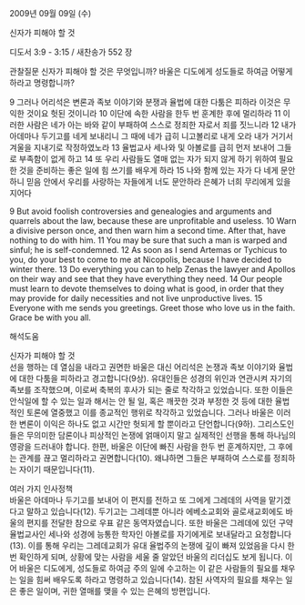 2009년 09월 09일 (수)

신자가 피해야 할 것



디도서 3:9 - 3:15 / 새찬송가 552 장


관찰질문
신자가 피해야 할 것은 무엇입니까?
바울은 디도에게 성도들로 하여금 어떻게 하라고 명령합니까?

9 그러나 어리석은 변론과 족보 이야기와 분쟁과 율법에 대한 다툼은 피하라 이것은 무익한 것이요 헛된 것이니라 10 이단에 속한 사람을 한두 번 훈계한 후에 멀리하라 11 이러한 사람은 네가 아는 바와 같이 부패하여 스스로 정죄한 자로서 죄를 짓느니라 12 내가 아데마나 두기고를 네게 보내리니 그 때에 네가 급히 니고볼리로 내게 오라 내가 거기서 겨울을 지내기로 작정하였노라 13 율법교사 세나와 및 아볼로를 급히 먼저 보내어 그들로 부족함이 없게 하고 14 또 우리 사람들도 열매 없는 자가 되지 않게 하기 위하여 필요한 것을 준비하는 좋은 일에 힘 쓰기를 배우게 하라 15 나와 함께 있는 자가 다 네게 문안하니 믿음 안에서 우리를 사랑하는 자들에게 너도 문안하라 은혜가 너희 무리에게 있을지어다 

9 But avoid foolish controversies and genealogies and arguments and quarrels about the law, because these are unprofitable and useless. 10 Warn a divisive person once, and then warn him a second time. After that, have nothing to do with him. 11 You may be sure that such a man is warped and sinful; he is self-condemned. 12 As soon as I send Artemas or Tychicus to you, do your best to come to me at Nicopolis, because I have decided to winter there. 13 Do everything you can to help Zenas the lawyer and Apollos on their way and see that they have everything they need. 14 Our people must learn to devote themselves to doing what is good, in order that they may provide for daily necessities and not live unproductive lives. 15 Everyone with me sends you greetings. Greet those who love us in the faith. Grace be with you all.

해석도움





신자가 피해야 할 것  
선을 행하는 데 열심을 내라고 권면한 바울은 대신 어리석은 논쟁과 족보 이야기와 율법에 대한 다툼을 피하라고 경고합니다(9상). 유대인들은 성경의 위인과 연관시켜 자기의 족보를 조작했으며, 이로써 축복의 후사가 되는 줄로 착각하고 있었습니다. 또한 이들은 안식일에 할 수 있는 일과 해서는 안 될 일, 혹은 깨끗한 것과 부정한 것 등에 대한 율법적인 토론에 열중했고 이를 종교적인 행위로 착각하고 있었습니다. 그러나 바울은 이러한 변론이 이익은 하나도 없고 시간만 헛되게 할 뿐이라고 단언합니다(9하). 그리스도인들은 무의미한 담론이나 피상적인 논쟁에 얽매이지 말고 실제적인 선행을 통해 하나님의 영광을 드러내야 합니다. 한편, 바울은 이단에 빠진 사람을 한두 번 훈계하지만, 그 후에는 관계를 끊고 멀리하라고 권면합니다(10). 왜냐하면 그들은 부패하여 스스로를 정죄하는 자이기 때문입니다(11).  

여러 가지 인사정책  
바울은 아데마나 두기고를 보내어 이 편지를 전하고 또 그에게 그레데의 사역을 맡기겠다고 말하고 있습니다(12). 두기고는 그레데뿐 아니라 에베소교회와 골로새교회에도 바울의 편지를 전달한 참으로 우표 같은 동역자였습니다. 또한 바울은 그레데에 있던 구약 율법교사인 세나와 성경에 능통한 학자인 아볼로를 자기에게로 보내달라고 요청합니다(13). 이를 통해 우리는 그레데교회가 유대 율법주의 논쟁에 깊이 빠져 있었음을 다시 한번 확인하게 되며, 상황에 맞는 사람을 세울 줄 알았던 바울의 리더십도 보게 됩니다. 이어 바울은 디도에게, 성도들로 하여금 주의 일에 수고하는 이 같은 사람들의 필요를 채우는 일을 힘써 배우도록 하라고 명령하고 있습니다(14). 참된 사역자의 필요를 채우는 일은 좋은 일이며, 귀한 열매를 맺을 수 있는 은혜의 방편입니다.